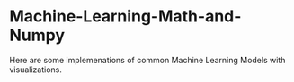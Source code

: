 # Machine-Learning-Math-and-Numpy

Here are some implemenations of common Machine Learning Models with visualizations.
